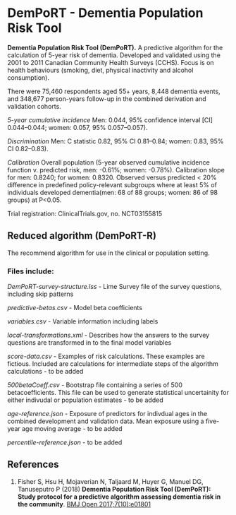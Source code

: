 # DemPoRT - Dementia Population Risk Tool

**Dementia Population Risk Tool (DemPoRT).** A predictive algorithm for the calculation of 5-year risk of dementia. Developed and validated using the 2001 to 2011 Canadian Community Health Surveys (CCHS).  Focus is on health behaviours (smoking, diet, physical inactivity and alcohol consumption).

There were 75,460 respondents aged 55+ years, 8,448 dementia events, and 348,677 person-years follow-up in the combined derivation and validation cohorts.

*5-year cumulative incidence*
Men: 0.044, 95% confidence interval [CI] 0.044–0.044; women: 0.057, 95% 0.057–0.057).

*Discrimination*
Men: C statistic 0.82, 95% CI 0.81–0.84; women: 0.83, 95% CI 0.82–0.83).

*Calibration*
Overall population (5-year observed cumulative incidence function v. predicted risk, men: -0.61%; women: -0.78%). Calibration slope for men: 0.8240; for women: 0.8320. Observed versus predicted < 20% difference in predefined policy-relevant subgroups where at least 5% of individuals developed dementia(men: 68 of 88 groups; women: 86 of 98 groups) at P<0.05.

Trial registration: ClinicalTrials.gov, no. NCT03155815

## Reduced algorithm (DemPoRT-R)

The recommend algorithm for use in the clinical or population setting.

### Files include:

*DemPoRT-survey-structure.lss* - Lime Survey file of the survey questions, including skip patterns

*predictive-betas.csv* - Model beta coefficients

*variables.csv* - Variable information including labels

*local-transformations.xml* - Describes how the answers to the survey questions are transformed in to the final model variables

*score-data.csv* - Examples of risk calculations. These examples are fictious. Included are calculations for intermediate steps of the algorithm calculations - to be added

*500betaCoeff.csv* - Bootstrap file containing a series of 500 betacoefficients. This file can be used to generate statistical uncertainity for either indivudal or population estimates - to be added

*age-reference.json* - Exposure of predictors for indivdual ages in the combined development and validation data. Mean exposure using a five-year age moving average - to be added

*percentile-reference.json* -  to be added



## References

1. Fisher S, Hsu H, Mojaverian N, Taljaard M, Huyer G, Manuel DG, Tanuseputro P (2018) **Dementia Population Risk Tool (DemPoRT): Study protocol for a predictive algorithm assessing dementia risk in the community**. [BMJ Open 2017;7(10):e01801](https://bmjopen.bmj.com/content/7/10/e018018)

